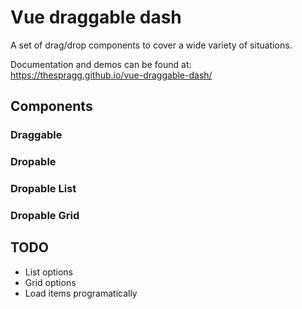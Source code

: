 # Vue draggable dash

A set of drag/drop components to cover a wide variety of situations.

Documentation and demos can be found at: https://thespragg.github.io/vue-draggable-dash/

## Components
### Draggable
### Dropable
### Dropable List
### Dropable Grid

## TODO

- List options
- Grid options
- Load items programatically
